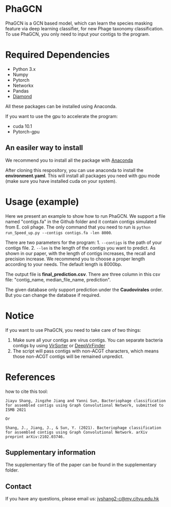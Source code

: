 # PhaGCN

PhaGCN is a GCN based model, which can learn the species masking feature via deep learning classifier, for new Phage taxonomy classification. To use PhaGCN, you only need to input your contigs to the program.


# Required Dependencies
* Python 3.x
* Numpy
* Pytorch
* Networkx
* Pandas
* [Diamond](https://github.com/bbuchfink/diamond)

All these packages can be installed using Anaconda.

If you want to use the gpu to accelerate the program:
* cuda 10.1 
* Pytorch-gpu

## An easiler way to install
We recommend you to install all the package with [Anaconda](https://anaconda.org/)

After cloning this respository, you can use anaconda to install the **environment.yaml**. This will install all packages you need with gpu mode (make sure you have installed cuda on your system).

# Usage (example)
Here we present an example to show how to run PhaGCN. We support a file named "contigs.fa" in the Github folder and it contain contigs simulated from E. coli phage. The only command that you need to run is `python run_Speed_up.py --contigs contigs.fa -len 8000`. 

There are two parameters for the program: 1. `--contigs` is the path of your contigs file. 2. `--len` is the length of the contigs you want to predict. As shown in our paper, with the length of contigs increases, the recall and precision increase. We recommend you to choose a proper length according to your needs. The default length is 8000bp. 

The output file is **final_prediction.csv**. There are three column in this csv file: "contig_name, median_file_name, prediction".

The given database only support prediction under the **Caudovirales** order. But you can change the database if required.

# Notice
If you want to use PhaGCN, you need to take care of two things:
1. Make sure all your contigs are virus contigs. You can separate bacteria contigs by using [VirSorter](https://github.com/simroux/VirSorter) or [DeepVirFinder](https://github.com/jessieren/DeepVirFinder)
2. The script will pass contigs with non-ACGT characters, which means those non-ACGT contigs will be remained unpredict.


# References
how to cite this tool:
```
Jiayu Shang, Jingzhe Jiang and Yanni Sun, Bacteriophage classification for assembled contigs using Graph Convolutional Network, submitted to ISMB 2021

Or

Shang, J., Jiang, J., & Sun, Y. (2021). Bacteriophage classification for assembled contigs using Graph Convolutional Network. arXiv preprint arXiv:2102.03746.
```

## Supplementary information
The supplementary file of the paper can be found in the supplementary folder.

## Contact
If you have any questions, please email us: jyshang2-c@my.cityu.edu.hk
